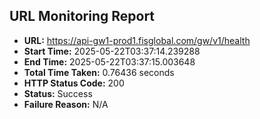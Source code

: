## URL Monitoring Report

- **URL:** https://api-gw1-prod1.fisglobal.com/gw/v1/health
- **Start Time:** 2025-05-22T03:37:14.239288
- **End Time:** 2025-05-22T03:37:15.003648
- **Total Time Taken:** 0.76436 seconds
- **HTTP Status Code:** 200
- **Status:** Success
- **Failure Reason:** N/A
